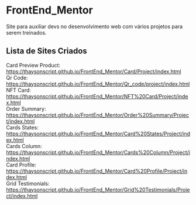 # FrontEnd_Mentor

Site para auxiliar devs no desenvolvimento web com vários projetos para serem treinados.

## Lista de Sites Criados
 
Card Preview Product: https://thaysonscript.github.io/FrontEnd_Mentor/Card/Project/index.html
<br>
Qr Code: https://thaysonscript.github.io/FrontEnd_Mentor/Qr_code/project/index.html
<br>
NFT Card: https://thaysonscript.github.io/FrontEnd_Mentor/NFT%20Card/Project/index.html
<br>
Order Summary: https://thaysonscript.github.io/FrontEnd_Mentor/Order%20Summary/Project/index.html
<br>
Cards States: https://thaysonscript.github.io/FrontEnd_Mentor/Card%20States/Project/index.html
<br>
Cards Column: https://thaysonscript.github.io/FrontEnd_Mentor/Cards%20Column/Project/index.html
<br>
Card Profile: https://thaysonscript.github.io/FrontEnd_Mentor/Card%20Profile/Project/index.html
<br>
Grid Testimonials: https://thaysonscript.github.io/FrontEnd_Mentor/Grid%20Testimonials/Project/index.html
